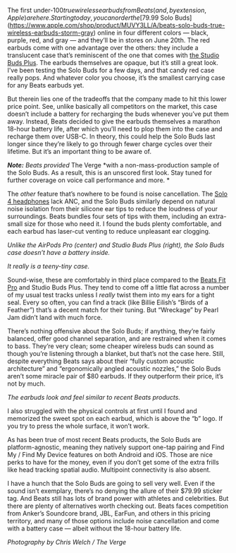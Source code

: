 The first under-$100 true wireless earbuds from Beats (and, by extension, Apple) are here. Starting today, you can order the [$79.99 Solo Buds](https://www.apple.com/shop/product/MUVY3LL/A/beats-solo-buds-true-wireless-earbuds-storm-gray) online in four different colors — black, purple, red, and gray — and they’ll be in stores on June 20th. The red earbuds come with one advantage over the others: they include a translucent case that’s reminiscent of the one that comes with [the Studio Buds Plus](/23725921/beats-studio-buds-plus-earbuds-review-translucent-clear). The earbuds themselves are opaque, but it’s still a great look. I’ve been testing the Solo Buds for a few days, and that candy red case really pops. And whatever color you choose, it’s the smallest carrying case for any Beats earbuds yet.

But therein lies one of the tradeoffs that the company made to hit this lower price point. See, unlike basically all competitors on the market, this case doesn’t include a battery for recharging the buds whenever you’ve put them away. Instead, Beats decided to give the earbuds themselves a marathon 18-hour battery life, after which you’ll need to plop them into the case and recharge them over USB-C. In theory, this could help the Solo Buds last longer since they’re likely to go through fewer charge cycles over their lifetime. But it’s an important thing to be aware of.

***Note:** Beats provided* The Verge *with a non-mass-production sample of the Solo Buds. As a result, this is an unscored first look. Stay tuned for further coverage on voice call performance and more. *

The *other* feature that’s nowhere to be found is noise cancellation. The [Solo 4 headphones](/24145150/beats-solo-4-headphones-review) lack ANC, and the Solo Buds similarly depend on natural noise isolation from their silicone ear tips to reduce the loudness of your surroundings. Beats bundles four sets of tips with them, including an extra-small size for those who need it. I found the buds plenty comfortable, and each earbud has laser-cut venting to reduce unpleasant ear clogging.

*Unlike the AirPods Pro (center) and Studio Buds Plus (right), the Solo Buds case doesn’t have a battery inside.*

*It really is a teeny-tiny case.*

Sound-wise, these are comfortably in third place compared to the [Beats Fit Pro](/22753158/beats-fit-pro-earbuds-review-apple) and Studio Buds Plus. They tend to come off a little flat across a number of my usual test tracks unless I *really* twist them into my ears for a tight seal. Every so often, you can find a track (like Billie Eilish’s “Birds of a Feather”) that’s a decent match for their tuning. But “Wreckage” by Pearl Jam didn’t land with much force.

There’s nothing offensive about the Solo Buds; if anything, they’re fairly balanced, offer good channel separation, and are restrained when it comes to bass. They’re very clean; some cheaper wireless buds can sound as though you’re listening through a blanket, but that’s not the case here. Still, despite everything Beats says about their “fully custom acoustic architecture” and “ergonomically angled acoustic nozzles,” the Solo Buds aren’t some miracle pair of $80 earbuds. If they outperform their price, it’s not by much.

*The earbuds look and feel similar to recent Beats products.*

I also struggled with the physical controls at first until I found and memorized the sweet spot on each earbud, which is above the “b” logo. If you try to press the whole surface, it won’t work.

As has been true of most recent Beats products, the Solo Buds are platform-agnostic, meaning they natively support one-tap pairing and Find My / Find My Device features on both Android and iOS. Those are nice perks to have for the money, even if you don’t get some of the extra frills like head tracking spatial audio. Multipoint connectivity is also absent.

I have a hunch that the Solo Buds are going to sell very well. Even if the sound isn’t exemplary, there’s no denying the allure of their $79.99 sticker tag. And Beats still has lots of brand power with athletes and celebrities. But there are plenty of alternatives worth checking out. Beats faces competition from Anker’s Soundcore brand, JBL, EarFun, and others in this pricing territory, and many of those options include noise cancellation and come with a battery case — albeit without the 18-hour battery life.

*Photography by Chris Welch / The Verge*
